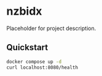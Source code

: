 # nzbidx

Placeholder for project description.

## Quickstart

```bash
docker compose up -d
curl localhost:8080/health
```
